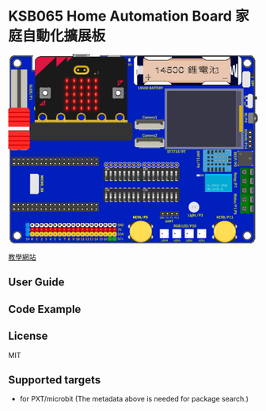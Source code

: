 # KSB065 Home Automation Board 家庭自動化擴展板

![image](images/KSB065.png)

[教學網站](https://kaise-ksrobot.github.io/docs/ch/KSB/microbit/KSB065.html) 


## User Guide 


## Code Example 

## License

MIT

## Supported targets

* for PXT/microbit
(The metadata above is needed for package search.)


